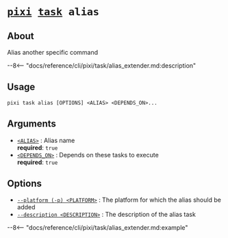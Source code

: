 <!--- This file is autogenerated. Do not edit manually! -->
# <code>[pixi](../../pixi.md) [task](../task.md) alias</code>

## About
Alias another specific command

--8<-- "docs/reference/cli/pixi/task/alias_extender.md:description"

## Usage
```
pixi task alias [OPTIONS] <ALIAS> <DEPENDS_ON>...
```

## Arguments
- <a id="arg-<ALIAS>" href="#arg-<ALIAS>">`<ALIAS>`</a>
:  Alias name
<br>**required**: `true`
- <a id="arg-<DEPENDS_ON>" href="#arg-<DEPENDS_ON>">`<DEPENDS_ON>`</a>
:  Depends on these tasks to execute
<br>**required**: `true`

## Options
- <a id="arg---platform" href="#arg---platform">`--platform (-p) <PLATFORM>`</a>
:  The platform for which the alias should be added
- <a id="arg---description" href="#arg---description">`--description <DESCRIPTION>`</a>
:  The description of the alias task

--8<-- "docs/reference/cli/pixi/task/alias_extender.md:example"
